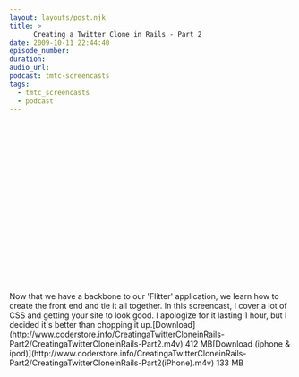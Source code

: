 ```yaml
---
layout: layouts/post.njk
title: >
      Creating a Twitter Clone in Rails - Part 2
date: 2009-10-11 22:44:40
episode_number: 
duration: 
audio_url: 
podcast: tmtc-screencasts
tags: 
  - tmtc_screencasts
  - podcast
---
```


<object width="540" height="304"><param name="allowfullscreen" value="true">
<param name="allowscriptaccess" value="always">
<param name="movie" value="http://vimeo.com/moogaloop.swf?clip_id=7013804&amp;server=vimeo.com&amp;show_title=0&amp;show_byline=0&amp;show_portrait=0&amp;color=00ADEF&amp;fullscreen=1">
<embed src="http://vimeo.com/moogaloop.swf?clip_id=7013804&amp;server=vimeo.com&amp;show_title=0&amp;show_byline=0&amp;show_portrait=0&amp;color=00ADEF&amp;fullscreen=1" type="application/x-shockwave-flash" allowfullscreen="true" allowscriptaccess="always" width="540" height="304"></embed></object>Now that we have a backbone to our 'Flitter' application, we learn how to create the front end and tie it all together. In this screencast, I cover a lot of CSS and getting your site to look good. I apologize for it lasting 1 hour, but I decided it's better than chopping it up.[Download](http://www.coderstore.info/CreatingaTwitterCloneinRails-Part2/CreatingaTwitterCloneinRails-Part2.m4v) 412 MB[Download (iphone & ipod)](http://www.coderstore.info/CreatingaTwitterCloneinRails-Part2/CreatingaTwitterCloneinRails-Part2(iPhone).m4v) 133 MB
